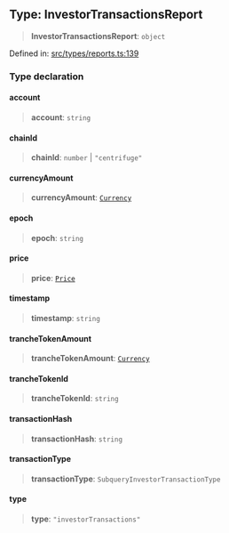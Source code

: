 
## Type: InvestorTransactionsReport

> **InvestorTransactionsReport**: `object`

Defined in: [src/types/reports.ts:139](https://github.com/centrifuge/sdk/blob/fb803645c34c4d8e009e46398bb7c2e3dad2d94f/src/types/reports.ts#L139)

### Type declaration

#### account

> **account**: `string`

#### chainId

> **chainId**: `number` \| `"centrifuge"`

#### currencyAmount

> **currencyAmount**: [`Currency`](#class-currency)

#### epoch

> **epoch**: `string`

#### price

> **price**: [`Price`](#class-price)

#### timestamp

> **timestamp**: `string`

#### trancheTokenAmount

> **trancheTokenAmount**: [`Currency`](#class-currency)

#### trancheTokenId

> **trancheTokenId**: `string`

#### transactionHash

> **transactionHash**: `string`

#### transactionType

> **transactionType**: `SubqueryInvestorTransactionType`

#### type

> **type**: `"investorTransactions"`

